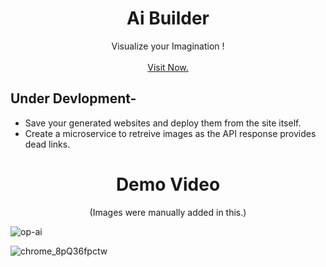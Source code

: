 

<div align="center">
  <h1 align="center">Ai Builder</h1>

  <p align="center">
    Visualize your Imagination !
    <br />
    <br />
    <a href="https://openjourney-next.vercel.app/" target="_blank">Visit Now.</a>
  </p>
</div>

## Under Devlopment-
- Save your generated websites and deploy them from the site itself.
- Create a microservice to retreive images as the API response provides dead links.

<div align="center">
  <h1 align="center">Demo Video</h1>
  <p align="center">
    (Images were manually added in this.)
  
  </p>
</div>

![op-ai](https://user-images.githubusercontent.com/50516265/228555967-86072a1f-6d4d-49bb-83bc-cea522f03cb4.gif)

![chrome_8pQ36fpctw](https://user-images.githubusercontent.com/50516265/228376599-edb52bea-efc3-4036-863f-6e039919551c.png)
